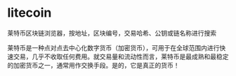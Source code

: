 # 

# litecoin

莱特币区块链浏览器，按地址，区块编号，交易哈希、公钥或链名称进行搜索

莱特币是一种点对点去中心化数字货币（加密货币），可用于在全球范围内进行快速交易，几乎不收取任何费用。就交易量和流动性而言，莱特币是最成熟和最稳定的加密货币之一，通常用作交换手段。是的，它是真正的货币！

